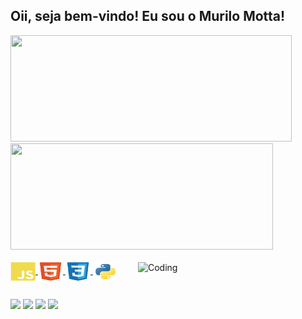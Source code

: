 ## Oii, seja bem-vindo! Eu sou o Murilo Motta!
 <div>
  <a href="https://github.com/MottaMurilo">
  <img height="170em" width="450" src="https://github-readme-stats.vercel.app/api?username=mottamurilo&show_icons=true&theme=darcula&include_all_commits=true&count_private=true"/>
  <img height="170em" width="420" src="https://github-readme-stats.vercel.app/api/top-langs/?username=mottamurilo&layout=compact&langs_count=7&theme=darcula"/>
</div>
<div style="display: inline_block"><br>
  <img align="center" alt="Js" height="30" width="40" src="https://raw.githubusercontent.com/devicons/devicon/master/icons/javascript/javascript-plain.svg">
  <img align="center" alt="HTML" height="30" width="40" src="https://raw.githubusercontent.com/devicons/devicon/master/icons/html5/html5-original.svg">
  <img align="center" alt="CSS" height="30" width="40" src="https://raw.githubusercontent.com/devicons/devicon/master/icons/css3/css3-original.svg">
  <img align="center" alt="Python" height="30" width="40" src="https://raw.githubusercontent.com/devicons/devicon/master/icons/python/python-original.svg">
  <img align="right" alt="Coding" height="198" width="300" src="https://media.giphy.com/media/PiQejEf31116URju4V/giphy.gif">
</div>
  
  ##
 
<div>
  <a href="https://instagram.com/muriloomotta" target="_blank"><img src="https://img.shields.io/badge/-Instagram-%23E4405F?style=for-the-badge&logo=instagram&logoColor=white" target="_blank"></a>
 <a href="https://discord.gg/6RaUPCdqv9" target="_blank"><img src="https://img.shields.io/badge/Discord-7289DA?style=for-the-badge&logo=discord&logoColor=white" target="_blank"></a> 
  <a href = "murilomotta4@gmail.com"><img src="https://img.shields.io/badge/-Gmail-%23333?style=for-the-badge&logo=gmail&logoColor=white" target="_blank"></a>
  <a href="linkedin.com/in/murilo-guizelin-3905351ab/" target="_blank"><img src="https://img.shields.io/badge/-LinkedIn-%230077B5?style=for-the-badge&logo=linkedin&logoColor=white" target="_blank"></a> 
 
</div>
